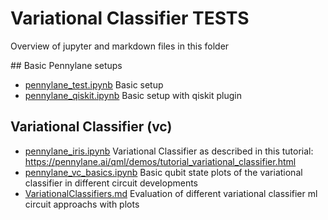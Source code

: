 # Variational Classifier TESTS

Overview of jupyter and markdown files in this folder

## Basic Pennylane setups

- [pennylane_test.ipynb](pennylane_test.ipynb)
  Basic setup
- [pennylane_qiskit.ipynb](pennylane_qiskit.ipynb)
  Basic setup with qiskit plugin

## Variational Classifier (vc)

- [pennylane_iris.ipynb](pennylane_iris.ipynb)
  Variational Classifier as described in this tutorial: https://pennylane.ai/qml/demos/tutorial_variational_classifier.html
- [pennylane_vc_basics.ipynb](pennylane_vc_basics.ipynb)
  Basic qubit state plots of the variational classifier in different circuit developments
- [VariationalClassifiers.md](VariationalClassifiers.md)
  Evaluation of different variational classifier ml circuit approachs with plots


